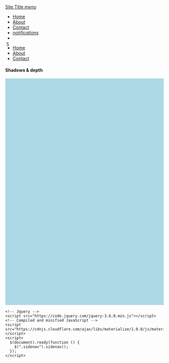 <!DOCTYPE html>
<html lang="en">
  <head>
    <meta charset="UTF-8" />
    <meta http-equiv="X-UA-Compatible" content="IE=edge" />
    <meta name="viewport" content="width=device-width, initial-scale=1.0" />
    <!-- Compiled and minified CSS -->
    <link
      rel="stylesheet"
      href="https://cdnjs.cloudflare.com/ajax/libs/materialize/1.0.0/css/materialize.min.css"
    />
    <!--Import Google Icon Font-->
    <link
      href="https://fonts.googleapis.com/icon?family=Material+Icons"
      rel="stylesheet"
    />
    <style>
      .col > div {
        background-color: lightblue;
        height: 120px;
      }
      nav .badge {
        position: relative;
        top: 20px;
        right: 20px;
      }
    </style>
    <title>UC 3 LO 3.4</title>
  </head>
  <body>
    <nav class="nav-wrapper blue lighten-2">
      <div class="container">
        <a href="#" class="brand-logo">Site Title </a>
        <a
          href="#"
          class="sidenav-trigger hide-on-large-only"
          data-target="mobile-links"
        >
          <i class="material-icons">menu</i>
        </a>
        <ul class="right hide-on-med-and-down">
          <li><a href="#">Home</a></li>
          <li><a href="#">About</a></li>
          <li><a href="#">Contact</a></li>
          <li>
            <a href="#" class="btn-floating indigo darken-1 z-depth-0">
              <i class="material-icons">notifications</i>
            </a>
          </li>
          <li><span class="badge white-text red new">5</span></li>
        </ul>
      </div>
    </nav>
    <ul class="sidenav" id="mobile-links">
      <li><a href="#">Home</a></li>
      <li><a href="#">About</a></li>
      <li><a href="#">Contact</a></li>
    </ul>
    <div class="container">
      <h4>Shadows & depth</h4>
      <div class="row">
        <div class="col s2"><div></div></div>
        <div class="col s2">
          <div class="z-depth-1"></div>
        </div>
        <div class="col s2">
          <div class="z-depth-2"></div>
        </div>
        <div class="col s2">
          <div class="z-depth-3"></div>
        </div>
        <div class="col s2">
          <div class="z-depth-4"></div>
        </div>
        <div class="col s2">
          <div class="z-depth-5"></div>
        </div>
      </div>
    </div>

    <!-- Jquery -->
    <script src="https://code.jquery.com/jquery-3.6.0.min.js"></script>
    <!-- Compiled and minified JavaScript -->
    <script src="https://cdnjs.cloudflare.com/ajax/libs/materialize/1.0.0/js/materialize.min.js"></script>
    <script>
      $(document).ready(function () {
        $(".sidenav").sidenav();
      });
    </script>
  </body>
</html>
